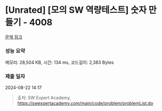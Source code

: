 # [Unrated] [모의 SW 역량테스트] 숫자 만들기 - 4008 

[문제 링크](https://swexpertacademy.com/main/code/problem/problemDetail.do?contestProbId=AWIeRZV6kBUDFAVH) 

### 성능 요약

메모리: 28,504 KB, 시간: 134 ms, 코드길이: 2,383 Bytes

### 제출 일자

2024-08-22 14:17



> 출처: SW Expert Academy, https://swexpertacademy.com/main/code/problem/problemList.do